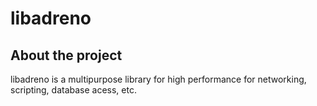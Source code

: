 libadreno
=========

About the project
-----------------
libadreno is a multipurpose library for high performance for networking, scripting, database acess, etc.
